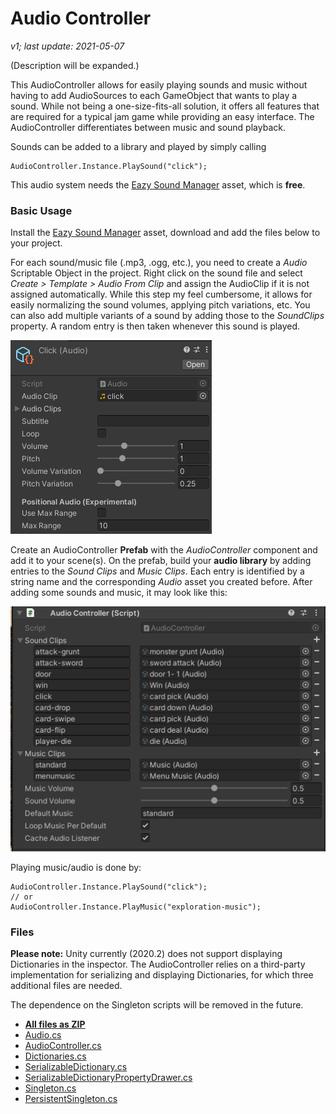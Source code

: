 # Audio Controller

_v1; last update: 2021-05-07_

(Description will be expanded.)

This AudioController allows for easily playing sounds and music without having to add AudioSources to each GameObject that wants to play a sound. While not being a one-size-fits-all solution, it offers all features that are required for a typical jam game while providing an easy interface. The AudioController differentiates between music and sound playback.

Sounds can be added to a library and played by simply calling

```
AudioController.Instance.PlaySound("click");
```

This audio system needs the [Eazy Sound Manager](https://assetstore.unity.com/packages/tools/audio/eazy-sound-manager-71142) asset, which is **free**.

### Basic Usage

Install the [Eazy Sound Manager](https://assetstore.unity.com/packages/tools/audio/eazy-sound-manager-71142) asset, download and add the files below to your project.

For each sound/music file (.mp3, .ogg, etc.), you need to create a _Audio_ Scriptable Object in the project. Right click on the sound file and select _Create > Template > Audio From Clip_ and assign the AudioClip if it is not assigned automatically. While this step my feel cumbersome, it allows for easily normalizing the sound volumes, applying pitch variations, etc. You can also add multiple variants of a sound by adding those to the _SoundClips_ property. A random entry is then taken whenever this sound is played.

![Audio Asset](../../_RepoImages/Audio/AudioAsset.png)

Create an AudioController **Prefab** with the _AudioController_ component and add it to your scene(s). On the prefab, build your **audio library** by adding entries to the _Sound Clips_ and _Music Clips_. Each entry is identified by a string name and the corresponding _Audio_ asset you created before. After adding some sounds and music, it may look like this:

![Audio Library](../../_RepoImages/Audio/AudioLibrary.png)

Playing music/audio is done by:

```
AudioController.Instance.PlaySound("click");
// or
AudioController.Instance.PlayMusic("exploration-music");
```

### Files

**Please note:**
Unity currently (2020.2) does not support displaying Dictionaries in the inspector. The AudioController relies on a third-party implementation for serializing and displaying Dictionaries, for which three additional files are needed.

The dependence on the Singleton scripts will be removed in the future.

-   [**All files as ZIP**](AudioController.zip)
-   [Audio.cs](Audio.cs)
-   [AudioController.cs](AudioController.cs)
-   [Dictionaries.cs](Dictionaries.cs)
-   [SerializableDictionary.cs](SerializableDictionary.cs)
-   [SerializableDictionaryPropertyDrawer.cs](SerializableDictionaryPropertyDrawer.cs)
-   [Singleton.cs](Singleton.cs)
-   [PersistentSingleton.cs](PersistentSingleton.cs)
